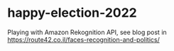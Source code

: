 # happy-election-2022
Playing with Amazon Rekognition API, see blog post in https://route42.co.il/faces-recognition-and-politics/
